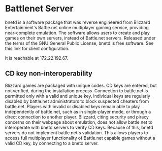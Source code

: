 # Battlenet Server

bnetd is a software package that was reverse engineered from Blizzard Entertainment's Battle.net online multiplayer gaming service, providing near-complete emulation. The software allows users to create and play games on their own servers, instead of Battle.net servers. Released under the terms of the GNU General Public License, bnetd is free software. See this link for client configuration.

It is reachable at 172.22.192.67.

## CD key non-interoperability
Blizzard games are packaged with unique codes. CD keys are entered, but not verified, during the installation process.
Connection to battle.net is permitted only with a valid and unique key. Individual keys are regularly disabled by battle.net administrators to block suspected cheaters from battle.net. Players with invalid or disabled keys remain able to play independently of battle.net, such as in single-player mode, or through a direct connection to another player.
Blizzard, citing security and piracy concerns on their webpage about emulation, does not allow battle.net to interoperate with bnetd servers to verify CD keys. Because of this, bnetd servers do not implement battle.net's validation. This allows players to access full multiplayer functionality of Battle.net capable games without a valid CD key, by connecting to a bnetd server.
